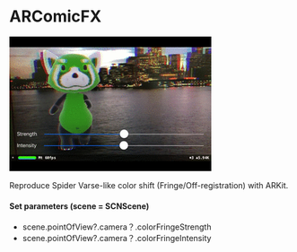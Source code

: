 # ARComicFX

![ScreenShot](mov.gif)

Reproduce Spider Varse-like color shift (Fringe/Off-registration) with ARKit.

#### Set parameters (scene = SCNScene)

- scene.pointOfView?.camera？.colorFringeStrength
- scene.pointOfView?.camera？.colorFringeIntensity 